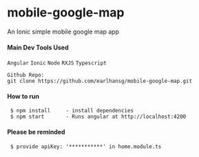 # mobile-google-map
An Ionic simple mobile google map app


#### Main Dev Tools Used
`Angular` `Ionic` `Node` `RXJS` `Typescript`

```
Github Repo:
git clone https://github.com/earlhansg/mobile-google-map.git
```

#### How to run

````
 $ npm install     - install dependencies
 $ npm start       - Runs angular at http://localhost:4200

````

#### Please be reminded

````
 $ provide apiKey: '***********' in home.module.ts

````
